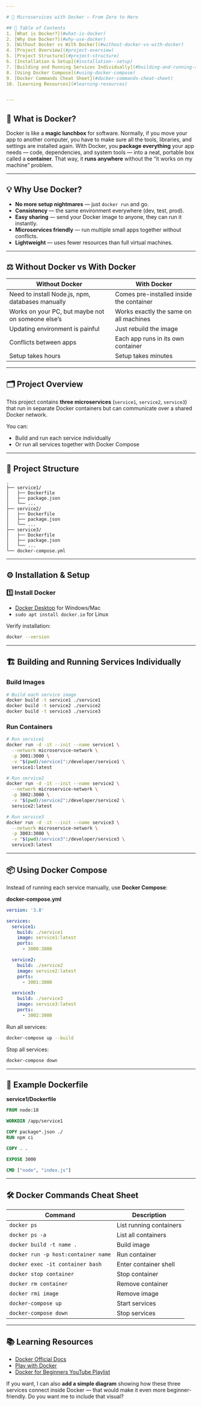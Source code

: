 ```yaml
---

# 🚀 Microservices with Docker — From Zero to Hero

## 📖 Table of Contents
1. [What is Docker?](#what-is-docker)
2. [Why Use Docker?](#why-use-docker)
3. [Without Docker vs With Docker](#without-docker-vs-with-docker)
4. [Project Overview](#project-overview)
5. [Project Structure](#project-structure)
6. [Installation & Setup](#installation--setup)
7. [Building and Running Services Individually](#building-and-running-services-individually)
8. [Using Docker Compose](#using-docker-compose)
9. [Docker Commands Cheat Sheet](#docker-commands-cheat-sheet)
10. [Learning Resources](#learning-resources)


---
```


## 🐳 What is Docker?

Docker is like a **magic lunchbox** for software.
Normally, if you move your app to another computer, you have to make sure all the tools, libraries, and settings are installed again.
With Docker, you **package everything** your app needs — code, dependencies, and system tools — into a neat, portable box called a **container**.
That way, it **runs anywhere** without the “it works on my machine” problem.

---

## 💡 Why Use Docker?

* **No more setup nightmares** — just `docker run` and go.
* **Consistency** — the same environment everywhere (dev, test, prod).
* **Easy sharing** — send your Docker image to anyone, they can run it instantly.
* **Microservices friendly** — run multiple small apps together without conflicts.
* **Lightweight** — uses fewer resources than full virtual machines.

---

## ⚖ Without Docker vs With Docker

| Without Docker                                    | With Docker                              |
| ------------------------------------------------- | ---------------------------------------- |
| Need to install Node.js, npm, databases manually  | Comes pre-installed inside the container |
| Works on your PC, but maybe not on someone else’s | Works exactly the same on all machines   |
| Updating environment is painful                   | Just rebuild the image                   |
| Conflicts between apps                            | Each app runs in its own container       |
| Setup takes hours                                 | Setup takes minutes                      |

---

## 🗂 Project Overview

This project contains **three microservices** (`service1`, `service2`, `service3`) that run in separate Docker containers but can communicate over a shared Docker network.

You can:

* Build and run each service individually
* Or run all services together with Docker Compose

---

## 📂 Project Structure

```
.
├── service1/
│   ├── Dockerfile
│   ├── package.json
│   └── ...
├── service2/
│   ├── Dockerfile
│   ├── package.json
│   └── ...
├── service3/
│   ├── Dockerfile
│   ├── package.json
│   └── ...
└── docker-compose.yml
```

---

## ⚙ Installation & Setup

### 1️⃣ Install Docker

* [Docker Desktop](https://www.docker.com/products/docker-desktop/) for Windows/Mac
* `sudo apt install docker.io` for Linux

Verify installation:

```bash
docker --version
```

---

## 🏗 Building and Running Services Individually

### Build Images

```bash
# Build each service image
docker build -t service1 ./service1
docker build -t service2 ./service2
docker build -t service3 ./service3
```

### Run Containers

```bash
# Run service1
docker run -d -it --init --name service1 \
  --network microservice-network \
  -p 3001:3000 \
  -v "$(pwd)/service1":/developer/service1 \
  service1:latest

# Run service2
docker run -d -it --init --name service2 \
  --network microservice-network \
  -p 3002:3000 \
  -v "$(pwd)/service2":/developer/service2 \
  service2:latest

# Run service3
docker run -d -it --init --name service3 \
  --network microservice-network \
  -p 3003:3000 \
  -v "$(pwd)/service3":/developer/service3 \
  service3:latest
```

---

## 📦 Using Docker Compose

Instead of running each service manually, use **Docker Compose**:

**docker-compose.yml**

```yaml
version: '3.8'

services:
  service1:
    build: ./service1
    image: service1:latest
    ports:
      - 3000:3000

  service2:
    build: ./service2
    image: service2:latest
    ports:
      - 3001:3000

  service3:
    build: ./service3
    image: service3:latest
    ports:
      - 3002:3000
```

Run all services:

```bash
docker-compose up --build
```

Stop all services:

```bash
docker-compose down
```

---

## 📜 Example Dockerfile

**service1/Dockerfile**

```dockerfile
FROM node:18

WORKDIR /app/service1

COPY package*.json ./
RUN npm ci

COPY . .

EXPOSE 3000

CMD ["node", "index.js"]
```

---

## 🛠 Docker Commands Cheat Sheet

| Command                             | Description             |
| ----------------------------------- | ----------------------- |
| `docker ps`                         | List running containers |
| `docker ps -a`                      | List all containers     |
| `docker build -t name .`            | Build image             |
| `docker run -p host:container name` | Run container           |
| `docker exec -it container bash`    | Enter container shell   |
| `docker stop container`             | Stop container          |
| `docker rm container`               | Remove container        |
| `docker rmi image`                  | Remove image            |
| `docker-compose up`                 | Start services          |
| `docker-compose down`               | Stop services           |

---

## 📚 Learning Resources

* [Docker Official Docs](https://docs.docker.com/)
* [Play with Docker](https://labs.play-with-docker.com/)
* [Docker for Beginners YouTube Playlist](https://www.youtube.com/results?search_query=docker+for+beginners)


If you want, I can also **add a simple diagram** showing how these three services connect inside Docker — that would make it even more beginner-friendly.
Do you want me to include that visual?
